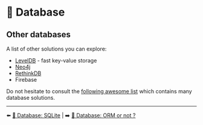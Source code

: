 # 💾 Database

## Other databases

A list of other solutions you can explore:

- [LevelDB](https://github.com/Level/level) - fast key-value storage
- [Neo4j](https://neo4j.com/developer/javascript/)
- [RethinkDB](https://rethinkdb.com/)
- Firebase

Do not hesitate to consult the [following awesome list](https://github.com/agarcialeon/awesome-database) which contains many database solutions.

---

⬅️ [💾 Database: SQLite](./8-sqlite.md) |
➡️ [💾 Database: ORM or not ?](./10-orm.md)
